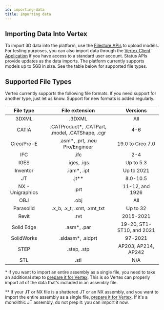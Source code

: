 ```yaml
---
id: importing-data
title: Importing data
---
```


## Importing Data Into Vertex

To import 3D data into the platform, use the [Filestore APIs](/api/beta#/filestore) to upload models.
For testing purposes, you can also import data through the [Vertex Client Application](https://app.vertexvis.com/) if
you have access to a standard user account.
Status APIs provide updates as the data imports.
The platform currently supports models up to 5GB in size.
See the table below for supported file types.

## Supported File Types

Vertex currently supports the following file formats.
If you need support for another type, just let us know.
Support for new formats is added regularly.

|    File type     |                  File extension                  |         Versions          |
| :--------------: | :----------------------------------------------: | :-----------------------: |
|      3DXML       |                      .3DXML                      |            All            |
|      CATIA       | .CATProduct\*, .CATPart, .model, .CATShape, .cgr |            4-6            |
|    Creo/Pro-E    |         .asm\*, .prt, .neu Pro/Engineer          |     19.0 to Creo 7.0      |
|       IFC        |                       .ifc                       |            2-4            |
|       IGES       |                   .iges, .igs                    |         Up to 5.3         |
|     Inventor     |                   .iam\*, .ipt                   |        Up to 2021         |
|        JT        |                     .jt\*\*                      |         8.0-10.5          |
| NX - Unigraphics |                       .prt                       |      11-12, and 1926      |
|       OBJ        |                       .obj                       |            All            |
|    Parasolid     |            .x_b, .x_t, .xmt, .xmt_txt            |         Up to 32          |
|      Revit       |                       .rvt                       |         2015-2021         |
|    Solid Edge    |                   .asm\*, .par                   | 19-20, ST1-ST10, and 2021 |
|    SolidWorks    |                .sldasm\*, .sldprt                |          97-2021          |
|       STEP       |                   .step, .stp                    |    AP203, AP214, AP242    |
|       STL        |                       .stl                       |            N/A            |

\* If you want to import an entire assembly as a single file, you need to take an additional step to [prepare it for Vertex](https://help.vertexvis.com/hc/en-us/articles/360014163734). This is so Vertex can properly import all of the data that's included in an assembly file.

\*\* If your JT or NX file is a shattered JT or an NX assembly, and you want to import the entire assembly as a single file, [prepare it for Vertex](https://help.vertexvis.com/hc/en-us/articles/360014163734). If it's a monolithic JT assembly, do not prep it: you can import it now.
